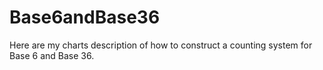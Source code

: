 # Base6andBase36
Here are my charts description of how to construct a counting system for Base 6 and Base 36.

